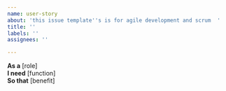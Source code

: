 ```yaml
---
name: user-story
about: 'this issue template''s is for agile development and scrum  '
title: ''
labels: ''
assignees: ''

---
```


**As a** [role]  
 **I need** [function]  
 **So that** [benefit]
